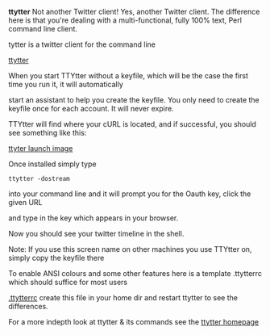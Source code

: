 **ttytter** Not another Twitter client! Yes, another Twitter client. The difference here is that you're dealing with a multi-functional, fully 100% text, Perl command line client.

tytter is a twitter client for the command line

[ttytter](https://www.archlinux.org/packages/?name=ttytter)

When you start TTYtter without a keyfile, which will be the case the first time you run it, it will automatically

start an assistant to help you create the keyfile. You only need to create the keyfile once for each account. It will never expire.

TTYtter will find where your cURL is located, and if successful, you should see something like this:

[ttyter launch image](http://postimg.org/image/fthxntgv3/)

Once installed simply type
```
ttytter -dostream

```

into your command line and it will prompt you for the Oauth key, click the given URL

and type in the key which appears in your browser.

Now you should see your twitter timeline in the shell.

Note: If you use this screen name on other machines you use TTYtter on, simply copy the keyfile there

To enable ANSI colours and some other features here is a template .ttytterrc which should suffice for most users

[.ttytterrc](http://paste.debian.net/147463/) create this file in your home dir and restart ttytter to see the differences.

For a more indepth look at ttytter & its commands see the [ttytter homepage](http://www.floodgap.com/software/ttytter/#bt)